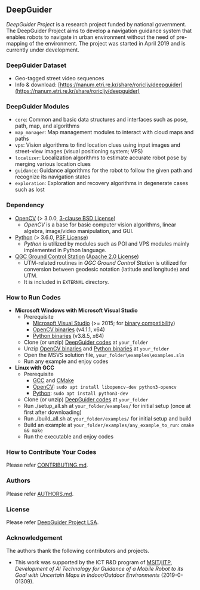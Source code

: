 ## DeepGuider
_DeepGuider Project_ is a research project funded by national government. The DeepGuider Project aims to develop a navigation guidance system that enables robots to navigate in urban environment
without the need of pre-mapping of the environment. The project was started in April 2019 and is currently under development.

### DeepGuider Dataset
* Geo-tagged street video sequences
* Info & download: [https://nanum.etri.re.kr/share/roricljy/deepguider](https://nanum.etri.re.kr/share/roricljy/deepguider)

### DeepGuider Modules
* `core`: Common and basic data structures and interfaces such as pose, path, map, and algorithms
* `map_manager`: Map management modules to interact with cloud maps and paths
* `vps`: Vision algorithms to find location clues using input images and street-view images (visual positioning system; VPS)
* `localizer`: Localization algorithms to estimate accurate robot pose by merging various location clues
* `guidance`: Guidance algorithms for the robot to follow the given path and recognize its navigation states
* `exploration`: Exploration and recovery algorithms in degenerate cases such as lost

### Dependency
* [OpenCV](http://opencv.org/) (> 3.0.0, [3-clause BSD License](https://opencv.org/license/))
  * _OpenCV_ is a base for basic computer vision algorithms, linear algebra, image/video manipulation, and GUI.
* [Python](http://python.org/) (> 3.6.0, [PSF License](https://docs.python.org/3/license.html))
  * _Python_ is utilized by modules such as POI and VPS modules mainly implemented in Python language.
* [QGC Ground Control Station](https://github.com/mavlink/qgroundcontrol) ([Apache 2.0 License](https://github.com/mavlink/qgroundcontrol/blob/master/COPYING.md))
  * UTM-related routines in _QGC Ground Control Station_ is utilized for conversion between geodesic notation (latitude and longitude) and UTM.
  * It is included in `EXTERNAL` directory.

### How to Run Codes
* **Microsoft Windows with Microsoft Visual Studio**
  * Prerequisite
    * [Microsoft Visual Studio](https://visualstudio.microsoft.com/) (>= 2015; for [binary compatibility](https://docs.microsoft.com/ko-kr/cpp/porting/binary-compat-2015-2017))
    * [OpenCV binaries](https://github.com/sunglok/3dv_tutorial/releases/download/misc/OpenCV_v4.1.1_MSVS2017_x64.zip) (v4.1.1, x64)
    * [Python binaries](https://github.com/deepguider/DeepGuider/releases/download/misc/Python_v3.8.5_MSVS2019_x64.zip) (v3.8.5, x64)
  * Clone (or unzip) [DeepGuider codes](https://github.com/deepguider/RoadGPS/archive/master.zip) at `your_folder`
  * Unzip [OpenCV binaries](https://github.com/sunglok/3dv_tutorial/releases/download/misc/OpenCV_v4.1.1_MSVS2017_x64.zip) and [Python binaries](https://github.com/deepguider/DeepGuider/releases/download/misc/Python_v3.8.5_MSVS2019_x64.zip) at `your_folder`
  * Open the MSVS solution file, `your_folder\examples\examples.sln`
  * Run any example and enjoy codes
* **Linux with GCC**
  * Prerequisite
    * [GCC](https://gcc.gnu.org/) and [CMake](https://cmake.org/)
    * [OpenCV](http://opencv.org/): `sudo apt install libopencv-dev python3-opencv`
    * [Python](http://python.org/): `sudo apt install python3-dev`
  * Clone (or unzip) [DeepGuider codes](https://github.com/deepguider/RoadGPS/archive/master.zip) at `your_folder`
  * Run ./setup_all.sh at `your_folder/examples/` for initial setup (once at first after downloading)
  * Run ./build_all.sh at `your_folder/examples/` for initial setup and build
  * Build an example at `your_folder/examples/any_example_to_run`: `cmake && make`
  * Run the executable and enjoy codes

### How to Contribute Your Codes
Please refer [CONTRIBUTING.md](CONTRIBUTING.md).

### Authors
Please refer [AUTHORS.md](AUTHORS.md).

### License
Please refer [DeepGuider Project LSA](LICENSE.md).

### Acknowledgement
The authors thank the following contributors and projects.

* This work was supported by the ICT R&D program of [MSIT](https://msit.go.kr/)/[IITP](https://www.iitp.kr/), *Development of AI Technology for Guidance of a Mobile Robot to its Goal with Uncertain Maps in Indoor/Outdoor Environments* (2019-0-01309).
